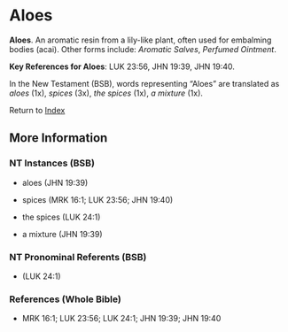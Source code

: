 # Aloes
**Aloes**. 
An aromatic resin from a lily-like plant, often used for embalming bodies (acai). 
Other forms include: 
*Aromatic Salves*, *Perfumed Ointment*. 


**Key References for Aloes**: 
LUK 23:56, JHN 19:39, JHN 19:40. 




In the New Testament (BSB), words representing “Aloes” are translated as 
*aloes* (1x), *spices* (3x), *the spices* (1x), *a mixture* (1x). 


Return to [Index](00-Index.md)

## More Information

### NT Instances (BSB)

* aloes (JHN 19:39)

* spices (MRK 16:1; LUK 23:56; JHN 19:40)

* the spices (LUK 24:1)

* a mixture (JHN 19:39)



### NT Pronominal Referents (BSB)

*  (LUK 24:1)



### References (Whole Bible)

* MRK 16:1; LUK 23:56; LUK 24:1; JHN 19:39; JHN 19:40



